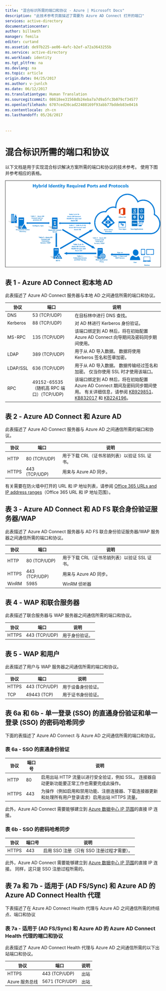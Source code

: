 ```yaml
---
title: "混合标识所需的端口和协议 - Azure | Microsoft Docs"
description: "此技术参考页面描述了需要为 Azure AD Connect 打开的端口"
services: active-directory
documentationcenter: 
author: billmath
manager: femila
editor: curtand
ms.assetid: de97b225-ae06-4afc-b2ef-a72a3643255b
ms.service: active-directory
ms.workload: identity
ms.tgt_pltfrm: na
ms.devlang: na
ms.topic: article
origin.date: 04/25/2017
ms.author: v-junlch
ms.date: 06/12/2017
ms.translationtype: Human Translation
ms.sourcegitcommit: 08618ee31568db24eba7a7d9a5fc3b079cf34577
ms.openlocfilehash: 6707ced20cad22488169f93abb77bddeb83e0416
ms.contentlocale: zh-cn
ms.lasthandoff: 05/26/2017


---
```

# <a name="hybrid-identity-required-ports-and-protocols"></a>混合标识所需的端口和协议
以下文档是用于实现混合标识解决方案所需的端口和协议的技术参考。 使用下图并参考相应的表格。

![什么是 Azure AD Connect](./media/active-directory-aadconnect-ports/required3.png)

## <a name="table-1---azure-ad-connect-and-on-premises-ad"></a>表 1 - Azure AD Connect 和本地 AD
此表描述了 Azure AD Connect 服务器与本地 AD 之间通信所需的端口和协议。

| 协议 | 端口 | 说明 |
| --- | --- | --- |
| DNS |53 (TCP/UDP) |在目标林中进行 DNS 查找。 |
| Kerberos |88 (TCP/UDP) |对 AD 林进行 Kerberos 身份验证。 |
| MS-RPC |135 (TCP/UDP) |该端口绑定到 AD 林后，将在初始配置 Azure AD Connect 向导期间及密码同步期间使用。 |
| LDAP |389 (TCP/UDP) |用于从 AD 导入数据。 数据将使用 Kerberos 签名和签章加密。 |
| LDAP/SSL |636 (TCP/UDP) |用于从 AD 导入数据。 数据传输经过签名和加密。 仅当你使用 SSL 时才使用该端口。 |
| RPC |49152-65535（随机高 RPC 端口）(TCP/UDP) |该端口绑定到 AD 林后，将在初始配置 Azure AD Connect 期间及密码同步期间使用。 有关详细信息，请参阅 [KB929851](https://support.microsoft.com/zh-cn/kb/929851)、[KB832017](https://support.microsoft.com/zh-cn/kb/832017) 和 [KB224196](https://support.microsoft.com/zh-cn/kb/224196)。 |

## <a name="table-2---azure-ad-connect-and-azure-ad"></a>表 2 - Azure AD Connect 和 Azure AD
此表描述了 Azure AD Connect 服务器与 Azure AD 之间通信所需的端口和协议。

| 协议 | 端口 | 说明 |
| --- | --- | --- |
| HTTP |80 (TCP/UDP) |用于下载 CRL（证书吊销列表）以验证 SSL 证书。 |
| HTTPS |443 (TCP/UDP) |用来与 Azure AD 同步。 |

有关需要在防火墙中打开的 URL 和 IP 地址列表，请参阅 [Office 365 URLs and IP address ranges](https://support.office.com/article/Office-365-URLs-and-IP-address-ranges-8548a211-3fe7-47cb-abb1-355ea5aa88a2)（Office 365 URL 和 IP 地址范围）。

## <a name="table-3---azure-ad-connect-and-ad-fs-federation-serverswap"></a>表 3 - Azure AD Connect 和 AD FS 联合身份验证服务器/WAP
此表描述了 Azure AD Connect 服务器与 AD FS 联合身份验证服务器/WAP 服务器之间通信所需的端口和协议。  

| 协议 | 端口 | 说明 |
| --- | --- | --- |
| HTTP |80 (TCP/UDP) |用于下载 CRL（证书吊销列表）以验证 SSL 证书。 |
| HTTPS |443 (TCP/UDP) |用来与 Azure AD 同步。 |
| WinRM |5985 |WinRM 侦听器 |

## <a name="table-4---wap-and-federation-servers"></a>表 4 - WAP 和联合服务器
此表描述了联合服务器与 WAP 服务器之间通信所需的端口和协议。

| 协议 | 端口 | 说明 |
| --- | --- | --- |
| HTTPS |443 (TCP/UDP) |用于身份验证。 |

## <a name="table-5---wap-and-users"></a>表 5 - WAP 和用户
此表描述了用户与 WAP 服务器之间通信所需的端口和协议。

| 协议 | 端口 | 说明 |
| --- | --- | --- |
| HTTPS |443 (TCP/UDP) |用于设备身份验证。 |
| TCP |49443 (TCP) |用于证书身份验证。 |

## <a name="table-6a--6b---pass-through-authentication-with-single-sign-on-sso-and-password-hash-sync-with-single-sign-on-sso"></a>表 6a 和 6b - 单一登录 (SSO) 的直通身份验证和单一登录 (SSO) 的密码哈希同步
下面的表描述了 Azure AD Connect 与 Azure AD 之间通信所需的端口和协议。

### <a name="table-6a---pass-through-authentication-with-sso"></a>表 6a - SSO 的直通身份验证
|协议|端口号|说明
| --- | --- | ---
|HTTP|80|启用出站 HTTP 流量以进行安全验证，例如 SSL。 连接器自动更新功能要正常工作也需要完成此操作。
|HTTPS|443|    为操作（例如启用和禁用功能、注册连接器、下载连接器更新和处理所有用户登录请求）启用出站 HTTPS 流量。

此外，Azure AD Connect 需要能够建立到 [Azure 数据中心 IP 范围](https://www.microsoft.com/en-us/download/details.aspx?id=42064)的直接 IP 连接。

### <a name="table-6b---password-hash-sync-with-sso"></a>表 6b - SSO 的密码哈希同步

|协议|端口号|说明
| --- | --- | ---
|HTTPS|443|    启用 SSO 注册（只有 SSO 注册过程才需要）。

此外，Azure AD Connect 需要能够建立到 [Azure 数据中心 IP 范围](https://www.microsoft.com/en-us/download/details.aspx?id=42064)的直接 IP 连接。 同样，这只是 SSO 注册过程所需的。

## <a name="table-7a--7b---azure-ad-connect-health-agent-for-ad-fssync-and-azure-ad"></a>表 7a 和 7b - 适用于 (AD FS/Sync) 和 Azure AD 的 Azure AD Connect Health 代理
下表描述了在 Azure AD Connect Health 代理与 Azure AD 之间通信所需的终结点、端口和协议

### <a name="table-7a---ports-and-protocols-for-azure-ad-connect-health-agent-for-ad-fssync-and-azure-ad"></a>表 7a - 适用于 (AD FS/Sync) 和 Azure AD 的 Azure AD Connect Health 代理的端口和协议
此表描述了 Azure AD Connect Health 代理与 Azure AD 之间通信所需的以下出站端口和协议。  

| 协议 | 端口 | 说明 |
| --- | --- | --- |
| HTTPS |443 (TCP/UDP) |出站 |
| Azure 服务总线 |5671 (TCP/UDP) |出站 |

